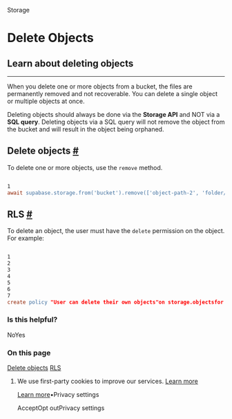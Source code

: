 Storage

# Delete Objects

## Learn about deleting objects

* * *

When you delete one or more objects from a bucket, the files are permanently removed and not recoverable. You can delete a single object or multiple objects at once.

Deleting objects should always be done via the **Storage API** and NOT via a **SQL query**. Deleting objects via a SQL query will not remove the object from the bucket and will result in the object being orphaned.

## Delete objects [\#](https://supabase.com/docs/guides/storage/management/delete-objects\#delete-objects)

To delete one or more objects, use the `remove` method.

```flex

1
await supabase.storage.from('bucket').remove(['object-path-2', 'folder/avatar2.png'])
```

## RLS [\#](https://supabase.com/docs/guides/storage/management/delete-objects\#rls)

To delete an object, the user must have the `delete` permission on the object. For example:

```flex

1
2
3
4
5
6
7
create policy "User can delete their own objects"on storage.objectsfor deleteTO authenticatedUSING (    owner = (select auth.uid()::text));
```

### Is this helpful?

NoYes

### On this page

[Delete objects](https://supabase.com/docs/guides/storage/management/delete-objects#delete-objects) [RLS](https://supabase.com/docs/guides/storage/management/delete-objects#rls)

1. We use first-party cookies to improve our services. [Learn more](https://supabase.com/privacy#8-cookies-and-similar-technologies-used-on-our-european-services)



   [Learn more](https://supabase.com/privacy#8-cookies-and-similar-technologies-used-on-our-european-services)•Privacy settings





   AcceptOpt outPrivacy settings